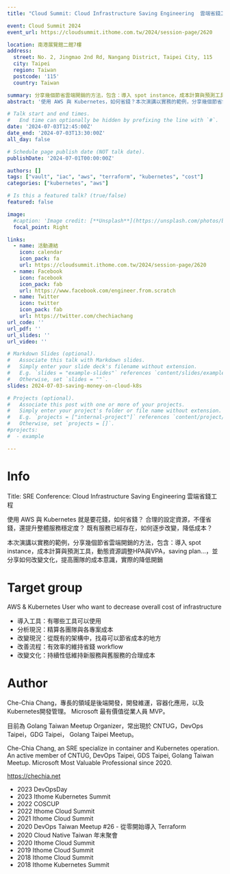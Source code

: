 ```yaml
---
title: "Cloud Summit: Cloud Infrastructure Saving Engineering  雲端省錢工程"

event: Cloud Summit 2024
event_url: https://cloudsummit.ithome.com.tw/2024/session-page/2620

location: 南港展覽館二館7樓
address:
  street: No. 2, Jingmao 2nd Rd, Nangang District, Taipei City, 115
  city: Taipei
  region: Taiwan
  postcode: '115'
  country: Taiwan

summary: 分享幾個節省雲端開銷的方法，包含：導入 spot instance，成本計算與預測工具，動態資源調整HPA與VPA，saving plan
abstract: '使用 AWS 與 Kubernetes，如何省錢？本次演講以實務的範例，分享幾個節省雲端開銷的方法，包含：導入 spot instance，成本計算與預測工具，動態資源調整 HPA 與 VPA，saving plan...，並分享如何改變文化，提高團隊的成本意識，實際的降低開銷。'

# Talk start and end times.
#   End time can optionally be hidden by prefixing the line with `#`.
date: '2024-07-03T12:45:00Z'
date_end: '2024-07-03T13:30:00Z'
all_day: false

# Schedule page publish date (NOT talk date).
publishDate: '2024-07-01T00:00:00Z'

authors: []
tags: ["vault", "iac", "aws", "terraform", "kubernetes", "cost"]
categories: ["kubernetes", "aws"]

# Is this a featured talk? (true/false)
featured: false

image:
  #caption: 'Image credit: [**Unsplash**](https://unsplash.com/photos/bzdhc5b3Bxs)'
  focal_point: Right

links:
  - name: 活動連結
    icon: calendar
    icon_pack: fa
    url: https://cloudsummit.ithome.com.tw/2024/session-page/2620
  - name: Facebook
    icon: facebook
    icon_pack: fab
    url: https://www.facebook.com/engineer.from.scratch
  - name: Twitter
    icon: twitter
    icon_pack: fab
    url: https://twitter.com/chechiachang
url_code: ''
url_pdf: ''
url_slides: ''
url_video: ''

# Markdown Slides (optional).
#   Associate this talk with Markdown slides.
#   Simply enter your slide deck's filename without extension.
#   E.g. `slides = "example-slides"` references `content/slides/example-slides.md`.
#   Otherwise, set `slides = ""`.
slides: 2024-07-03-saving-money-on-cloud-k8s

# Projects (optional).
#   Associate this post with one or more of your projects.
#   Simply enter your project's folder or file name without extension.
#   E.g. `projects = ["internal-project"]` references `content/project/deep-learning/index.md`.
#   Otherwise, set `projects = []`.
#projects:
#  - example

---
```


# Info

Title: SRE Conference: Cloud Infrastructure Saving Engineering 雲端省錢工程

使用 AWS 與 Kubernetes 就是要花錢，如何省錢？
合理的設定資源，不僅省錢，還提升整體服務穩定度？
既有服務已經存在，如何逐步改變，降低成本？

本次演講以實務的範例，分享幾個節省雲端開銷的方法，包含：導入 spot instance，成本計算與預測工具，動態資源調整HPA與VPA，saving plan...，並分享如何改變文化，提高團隊的成本意識，實際的降低開銷

# Target group

AWS & Kubernetes User who want to decrease overall cost of infrastructure

- 導入工具：有哪些工具可以使用
- 分析現況：精算各團隊與各專案成本
- 改變現況：從既有的架構中，找尋可以節省成本的地方
- 改善流程：有效率的維持省錢 workflow
- 改變文化：持續性低維持新服務與舊服務的合理成本

# Author

Che-Chia Chang，專長的領域是後端開發，開發維運，容器化應用，以及Kubernetes開發管理。
Microsoft 最有價值從業人員 MVP。

目前為 Golang Taiwan Meetup Organizer，常出現於 CNTUG，DevOps Taipei，GDG Taipei， Golang Taipei Meetup。

Che-Chia Chang, an SRE specialize in container and Kubernetes operation. An active member of CNTUG, DevOps Taipei, GDS Taipei, Golang Taiwan Meetup.
Microsoft Most Valuable Professional since 2020.

https://chechia.net

- 2023 DevOpsDay
- 2023 Ithome Kubernetes Summit
- 2022 COSCUP
- 2022 Ithome Cloud Summit
- 2021 Ithome Cloud Summit
- 2020 DevOps Taiwan Meetup #26 - 從零開始導入 Terraform
- 2020 Cloud Native Taiwan 年末聚會
- 2020 Ithome Cloud Summit
- 2019 Ithome Cloud Summit
- 2018 Ithome Cloud Summit
- 2018 Ithome Kubernetes Summit
